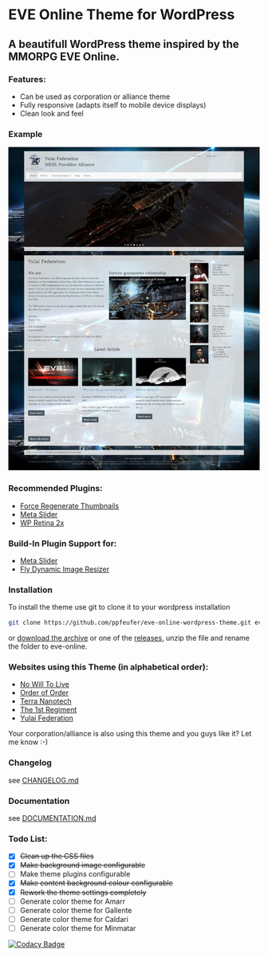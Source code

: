 # EVE Online Theme for WordPress

## A beautifull WordPress theme inspired by the MMORPG EVE Online.

### Features:
* Can be used as corporation or alliance theme
* Fully responsive (adapts itself to mobile device displays)
* Clean look and feel

### Example
![](documentation/images/theme.jpg)

### Recommended Plugins:
* [Force Regenerate Thumbnails](https://wordpress.org/plugins/force-regenerate-thumbnails/)
* [Meta Slider](https://wordpress.org/plugins/ml-slider/)
* [WP Retina 2x](https://wordpress.org/plugins/wp-retina-2x/)

### Build-In Plugin Support for:
* [Meta Slider](https://wordpress.org/plugins/ml-slider/)
* [Fly Dynamic Image Resizer](https://wordpress.org/plugins/fly-dynamic-image-resizer/)

### Installation
To install the theme use git to clone it to your wordpress installation
```bash
git clone https://github.com/ppfeufer/eve-online-wordpress-theme.git eve-online
```
or [download the archive](https://github.com/ppfeufer/eve-online-wordpress-theme/archive/master.zip) or one of the [releases](https://github.com/ppfeufer/eve-online-wordpress-theme/releases), unzip the file and rename the folder to eve-online.

### Websites using this Theme (in alphabetical order):
* [No Will To Live](http://www.nowilltolive.com/)
* [Order of Order](http://www.orden.space/)
* [Terra Nanotech](http://terra-nanotech.de/)
* [The 1st Regiment](http://the1stregiment.tk/)
* [Yulai Federation](http://yulaifederation.net/)

Your corporation/alliance is also using this theme and you guys like it? Let me know :-)

### Changelog
see [CHANGELOG.md](CHANGELOG.md)

### Documentation
see [DOCUMENTATION.md](documentation/DOCUMENTATION.md)

### Todo List:
- [x] ~~Clean up the CSS files~~
- [x] ~~Make background image configurable~~
- [ ] Make theme plugins configurable
- [x] ~~Make content background colour configurable~~
- [x] ~~Rework the theme settings completely~~
- [ ] Generate color theme for Amarr
- [ ] Generate color theme for Gallente
- [ ] Generate color theme for Caldari
- [ ] Generate color theme for Minmatar

[![Codacy Badge](https://api.codacy.com/project/badge/Grade/c8b761e59d9e4483a51bfce0c99d9d68)](https://www.codacy.com/app/ppfeufer/eve-online-wordpress-theme?utm_source=github.com&utm_medium=referral&utm_content=ppfeufer/eve-online-wordpress-theme&utm_campaign=badger)
